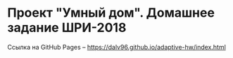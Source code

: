 # Проект "Умный дом". Домашнее задание ШРИ-2018

Ссылка на GitHub Pages – https://dalv96.github.io/adaptive-hw/index.html
